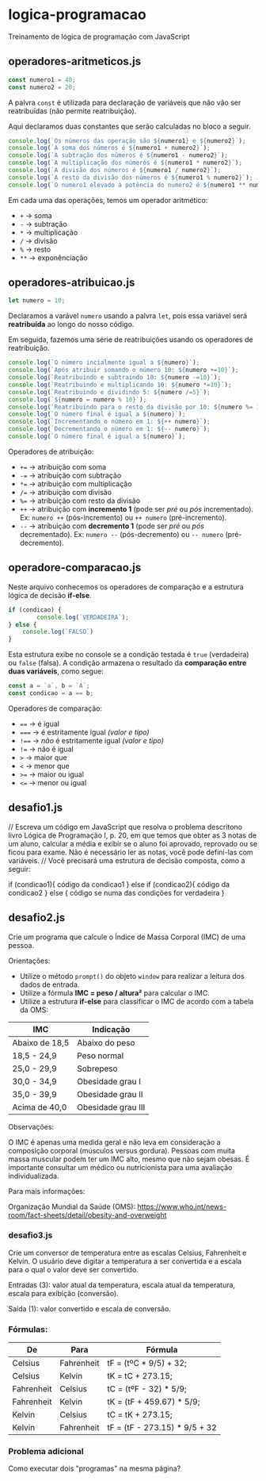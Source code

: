 # logica-programacao

Treinamento de lógica de programação com JavaScript

## operadores-aritmeticos.js

```js
const numero1 = 40;
const numero2 = 20;
```

A palvra `const` é utilizada para declaração de variáveis que não vão ser reatribuídas (não permite reatribuição).

Aqui declaramos duas constantes que serão calculadas no bloco a seguir.

~~~js
console.log(`Os números das operação são ${numero1} e ${numero2}`);
console.log(`A soma dos números é ${numero1 + numero2}`);
console.log(`A subtração dos números é ${numero1 - numero2}`);
console.log(`A multiplicação dos números é ${numero1 * numero2}`);
console.log(`A divisão dos números é ${numero1 / numero2}`);
console.log(`A resto da divisão dos números é ${numero1 % numero2}`);
console.log(`O numero1 elevado à potência do numero2 é ${numero1 ** numero2}`);
~~~

Em cada uma das operações, temos um operador aritmético:

* `+` -> soma
* `-` -> subtração
* `*` -> multiplicação
* `/` -> divisão
* `%` -> resto
* `**` -> exponênciação

## operadores-atribuicao.js

~~~js
let numero = 10;
~~~

Declaramos a varável `numero` usando a palvra `let`, pois essa variável será **reatribuída** ao longo do nosso código.

Em seguida, fazemos uma série de reatribuições usando os operadores de reatribuição.

~~~js
console.log(`O número incialmente igual a ${numero}`);
console.log(`Após atribuir somando o número 10: ${numero +=10}`);
console.log(`Reatribuindo e subtraindo 10: ${numero -=10}`);
console.log(`Reatribuindo e multiplicando 10: ${numero *=10}`);
console.log(`Reatribuindo e dividindo 5: ${numero /=5}`);
console.log(`${numero = numero % 10}`);
console.log(`Reatribuindo para o resto da divisão por 10: ${numero %= 10}`);
console.log(`O número final é igual a ${numero}`);
console.log(`Incrementando o número em 1: ${++ numero}`);
console.log(`Decrementando o número em 1: ${-- numero}`);
console.log(`O número final é igual a ${numero}`);
~~~

Operadores de atribuição:

* `+=` -> atribuição com soma
* `-=` -> atribuição com subtração
* `*=` -> atribuição com multiplicação
* `/=` -> atribuição com divisão
* `%=` -> atribuição com resto da divisão
* `++` -> atribuição com **incremento 1** (pode ser *pré* ou *pós* incrementado). Ex: `numero ++` (pós-incremento) ou `++ numero` (pré-incremento).
* `--` -> atribuição com **decremento 1** (pode ser *pré* ou *pós* decrementado). Ex: `numero --` (pós-decremento) ou `-- numero` (pré-decremento).

## operadore-comparacao.js

Neste arquivo conhecemos os operadores de comparação e a estrutura lógica de decisão **if-else**.

~~~js
if (condicao) {
        console.log(`VERDADEIRA`);
} else {
    console.log(`FALSO`)
}
~~~

Esta estrutura exibe no console se a condição testada é `true` (verdadeira) ou `false` (falsa). A condição armazena o resultado da **comparação entre duas variáveis**, como segue:

~~~js
const a = `a`, b = `A`;
const condicao = a == b;
~~~

Operadores de comparação:

* `==` -> é igual
* `===` -> é estritamente igual *(valor e tipo)*
* `!==` -> _não_ é estritamente igual *(valor e tipo)*
* `!=` -> não é igual
* `>` -> maior que
* `<` -> menor que
* `>=` -> maior ou igual
* `<=` -> menor ou igual

## desafio1.js

// Escreva um código em JavaScript que resolva o problema descritono livro  Lógica de Programação I, p. 20, em que temos que obter as 3 notas de um aluno, calcular a média e exibir se o aluno foi aprovado, reprovado ou se ficou para exame. Não é necessário ler as notas, você pode defini-las com variáveis.
// Você precisará uma estrutura de decisão composta, como a seguir:

if (condicao1){
    código da condicao1
} else if (condicao2){
    código da condicao2
} else {
    código se numa das condições for verdadeira
}

## desafio2.js

Crie um programa que calcule o Índice de Massa Corporal (IMC) de uma pessoa.

Orientações:

* Utilize o método `prompt()` do objeto `window` para realizar a leitura dos dados de entrada.
* Utilize a fórmula **IMC = peso / altura²** para calcular o IMC.
* Utilize a estrutura **if-else** para classificar o IMC de acordo com a tabela da OMS:

IMC | Indicação
---|---------
Abaixo de 18,5	| Abaixo do peso
18,5 - 24,9	| Peso normal
25,0 - 29,9	| Sobrepeso
30,0 - 34,9	| Obesidade grau I
35,0 - 39,9	| Obesidade grau II
Acima de 40,0 |	Obesidade grau III

Observações:

O IMC é apenas uma medida geral e não leva em consideração a composição corporal (músculos versus gordura). Pessoas com muita massa muscular podem ter um IMC alto, mesmo que não sejam obesas. É importante consultar um médico ou nutricionista para uma avaliação individualizada.

Para mais informações:

Organização Mundial da Saúde (OMS): <https://www.who.int/news-room/fact-sheets/detail/obesity-and-overweight>

### desafio3.js

Crie um conversor de temperatura entre as escalas Celsius, Fahrenheit e Kelvin. O usuário deve digitar a temperatura a ser convertida e a escala para o qual o valor deve ser convertido.

Entradas (3): valor atual da temperatura, escala atual da temperatura, escala para exibição (conversão).

Saída (1): valor convertido e escala de conversão.

### Fórmulas:

De | Para | Fórmula
-- | ---- | -------
Celsius | Fahrenheit | tF = (tºC * 9/5) + 32;
Celsius | Kelvin | tK = tC + 273.15;
Fahrenheit | Celsius | tC = (tºF - 32) * 5/9;
Fahrenheit | Kelvin | tK = (tF + 459.67) * 5/9;
Kelvin | Celsius | tC = tK + 273.15;
Kelvin | Fahrenheit | tF = (tF - 273.15) * 9/5 + 32

### Problema adicional

Como executar dois "programas" na mesma página?